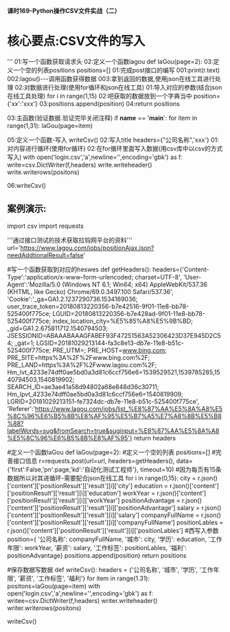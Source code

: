 **课时169-Python操作CSV文件实战（二）**

# 核心要点:CSV文件的写入 #
'''
01:写一个函数获取请求头
02:定义一个函数lagou  def laGou(page=2):
	03:定义一个空的列表positions positions=[]
	01:完成post接口的编写
	   001:print(r.text)
       002:lagou()---调用函数获得数据
       003:拿到返回的数据,使用json在线工具进行处理
	02:对数据进行处理(使用for循环和json在线工具)
		01:导入对应的参数(结合json在线工具处理) for i in range(1,15)
	   	02:吧获取的数据放到一个字典当中 position={'xx':'xxx'}
        03:positions.append(position)
04:return positions


03:主函数(验证数据.验证完毕关闭注释)
   if __name__ == '__main__':
       for item in range(1,31):
 	      laGou(page=item)

05:定义一个函数-写入 writeCsv()
	02:写入title headers={"公司名称",'xxx'}
	01:对内容进行循环(使用for循环)
	02:在for循环里面写入数据(用csv库中以csv的方式写入)
        with open('login.csv','a',newline='',encoding='gbk') as f:
		    write=csv.DictWriter(f,headers)
		    write.writeheader()
		    write.writerows(positons)

06:writeCsv()


## 案例演示: ##

import csv
import requests


'''通过接口测试的技术获取拉钩网平台的资料'''
url='https://www.lagou.com/jobs/positionAjax.json?needAddtionalResult=false'

#写一个函数获取到对应的heswes
def getHeaders():
	headers={'Content-Type':'application/x-www-form-urlencoded; charset=UTF-8',
		'User-Agent':'Mozilla/5.0 (Windows NT 6.1; Win64; x64) AppleWebKit/537.36 (KHTML, like Gecko) Chrome/69.0.3497.100 Safari/537.36',
		'Cookie':'_ga=GA1.2.1237290736.1534169036; user_trace_token=20180813220356-b7e42516-9f01-11e8-bb78-525400f775ce; LGUID=20180813220356-b7e428ad-9f01-11e8-bb78-525400f775ce; index_location_city=%E5%85%A8%E5%9B%BD; _gid=GA1.2.675811712.1540794503; JSESSIONID=ABAAABAAAGFABEF93F47251563A52306423D37E945D2C54; _gat=1; LGSID=20181029213144-fa3c8e13-db7e-11e8-b51c-525400f775ce; PRE_UTM=; PRE_HOST=www.bing.com; PRE_SITE=https%3A%2F%2Fwww.bing.com%2F; PRE_LAND=https%3A%2F%2Fwww.lagou.com%2F; Hm_lvt_4233e74dff0ae5bd0a3d81c6ccf756e6=1539529521,1539785285,1540794503,1540819902; SEARCH_ID=ae3ae41a58d94802a68e848d36c30711; Hm_lpvt_4233e74dff0ae5bd0a3d81c6ccf756e6=1540819909; LGRID=20181029213151-fe7324dc-db7e-11e8-b51c-525400f775ce',
		'Referer':'https://www.lagou.com/jobs/list_%E8%87%AA%E5%8A%A8%E5%8C%96%E6%B5%8B%E8%AF%95%E5%B7%A5%E7%A8%8B%E5%B8%88?labelWords=sug&fromSearch=true&suginput=%E8%87%AA%E5%8A%A8%E5%8C%96%E6%B5%8B%E8%AF%95'}
	return headers

#定义一个函数laGou
def laGou(page=2):
	#定义一个空的列表
	positions=[]
	#完善接口信息
	r=requests.post(url=url,
		headers=getHeaders(),
		data={'first':False,'pn':page,'kd':'自动化测试工程师'},
		timeout=10)
	#因为每页有15条数据所以对其进循环-需要配合json在线工具
	for i in range(0,15):
		city = r.json()['content']['positionResult']['result'][i]['city']
		education = r.json()['content']['positionResult']['result'][i]['education']
		workYear = r.json()['content']['positionResult']['result'][i]['workYear']
		positionAdvantage = r.json()['content']['positionResult']['result'][i]['positionAdvantage']
		salary = r.json()['content']['positionResult']['result'][i]['salary']
		companyFullName = r.json()['content']['positionResult']['result'][i]['companyFullName']
		positionLables = r.json()['content']['positionResult']['result'][i]['positionLables']
		#西写入参数
		position={
			'公司名称': companyFullName,
			'城市': city,
			'学历': education,
			'工作年限': workYear,
			'薪资': salary,
			'工作标签': positionLables,
			'福利': positionAdvantage}
		positions.append(position)
		return positions

#保存数据写数据
def writeCsv():
	headers = {'公司名称', '城市', '学历', '工作年限', '薪资', '工作标签', '福利'}
	for item in range(1.31):
		positons=laGou(page=item)
		with open('login.csv','a',newline='',encoding='gbk') as f:
		writee=csv.DictWriter(f,headers)
		writer.writeheader()
		writer.writerows(positons)

writeCsv()

